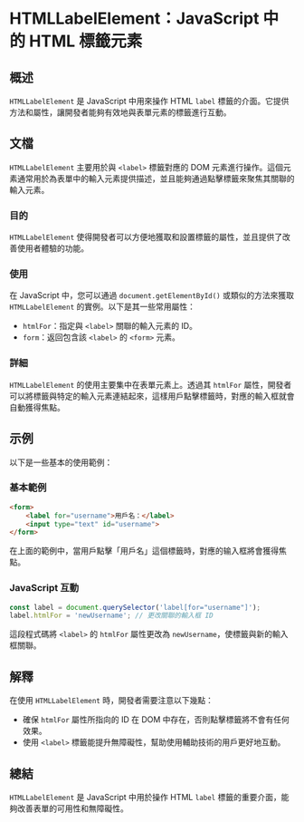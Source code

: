 <!--
Meta Description: # HTMLLabelElement：JavaScript 中的 HTML 標籤元素 ## 概述 `HTMLLabelElement` 是 JavaScript 中用來操作 HTML `label` 標籤的介面。它提供方法和屬性，讓開發者能夠有效地與表單元素的標籤進行互動。 ## 文檔 `HTMLL...
Meta Keywords: label, htmllabelelement, javascript, htmlfor, html
-->

# HTMLLabelElement：JavaScript 中的 HTML 標籤元素

## 概述
`HTMLLabelElement` 是 JavaScript 中用來操作 HTML `label` 標籤的介面。它提供方法和屬性，讓開發者能夠有效地與表單元素的標籤進行互動。

## 文檔
`HTMLLabelElement` 主要用於與 `<label>` 標籤對應的 DOM 元素進行操作。這個元素通常用於為表單中的輸入元素提供描述，並且能夠通過點擊標籤來聚焦其關聯的輸入元素。

### 目的
`HTMLLabelElement` 使得開發者可以方便地獲取和設置標籤的屬性，並且提供了改善使用者體驗的功能。

### 使用
在 JavaScript 中，您可以通過 `document.getElementById()` 或類似的方法來獲取 `HTMLLabelElement` 的實例。以下是其一些常用屬性：
- `htmlFor`：指定與 `<label>` 關聯的輸入元素的 ID。
- `form`：返回包含該 `<label>` 的 `<form>` 元素。

### 詳細
`HTMLLabelElement` 的使用主要集中在表單元素上。透過其 `htmlFor` 屬性，開發者可以將標籤與特定的輸入元素連結起來，這樣用戶點擊標籤時，對應的輸入框就會自動獲得焦點。

## 示例
以下是一些基本的使用範例：

### 基本範例
```html
<form>
    <label for="username">用戶名：</label>
    <input type="text" id="username">
</form>
```
在上面的範例中，當用戶點擊「用戶名」這個標籤時，對應的输入框將會獲得焦點。

### JavaScript 互動
```javascript
const label = document.querySelector('label[for="username"]');
label.htmlFor = 'newUsername'; // 更改關聯的輸入框 ID
```
這段程式碼將 `<label>` 的 `htmlFor` 屬性更改為 `newUsername`，使標籤與新的輸入框關聯。

## 解釋
在使用 `HTMLLabelElement` 時，開發者需要注意以下幾點：
- 確保 `htmlFor` 屬性所指向的 ID 在 DOM 中存在，否則點擊標籤將不會有任何效果。
- 使用 `<label>` 標籤能提升無障礙性，幫助使用輔助技術的用戶更好地互動。

## 總結
`HTMLLabelElement` 是 JavaScript 中用於操作 HTML `label` 標籤的重要介面，能夠改善表單的可用性和無障礙性。